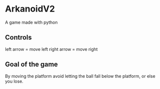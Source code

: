 # ArkanoidV2

A game made with python

## Controls 

left arrow = move left
right arrow = move right

## Goal of the game

By moving the platform avoid letting the ball fall below the platform, or else you lose. 
